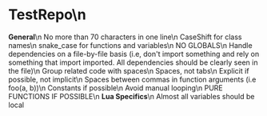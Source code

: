 # TestRepo\n
<b>General</b>\n
No more than 70 characters in one line\n
CaseShift for class names\n
snake_case for functions and variables\n
NO GLOBALS\n
Handle dependencies on a file-by-file basis (i.e, don't import something and rely on something that import imported. All dependencies should be clearly seen in the file)\n
Group related code with spaces\n
Spaces, not tabs\n
Explicit if possible, not implicit\n
Spaces between commas in function arguments (i.e foo(a, b))\n
Constants if possible\n
Avoid manual looping\n
PURE FUNCTIONS IF POSSIBLE\n
<b>Lua Specifics</b>\n
Almost all variables should be local
